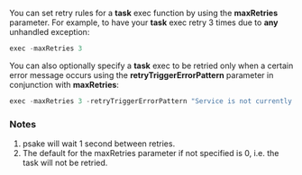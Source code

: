 You can set retry rules for a **task** exec function by using the **maxRetries** parameter.  For example, to have your **task** exec retry 3 times due to **any** unhandled exception:

```powershell
exec -maxRetries 3
```

You can also optionally specify a **task** exec to be retried only when a certain error message occurs using the **retryTriggerErrorPattern** parameter in conjunction with **maxRetries**:

```powershell
exec -maxRetries 3 -retryTriggerErrorPattern "Service is not currently available."
```

### Notes
1. psake will wait 1 second between retries.
1. The default for the maxRetries parameter if not specified is 0, i.e. the task will not be retried.